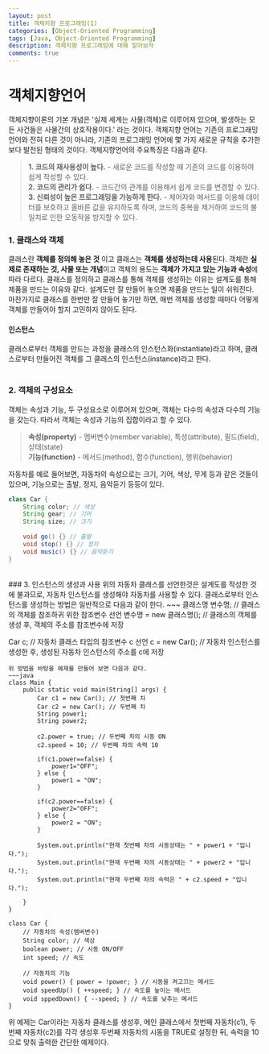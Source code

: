 ```yaml
---
layout: post
title: 객체지향 프로그래밍(1)
categories: [Object-Oriented Programming]
tags: [Java, Object-Oriented Programming]
description: 객체지향 프로그래밍에 대해 알아보자
comments: true
---
```


# **객체지향언어**  
객체지향이론의 기본 개념은 '실제 세계는 사물(객체)로 이루어져 있으며, 발생하는 모든 사건들은 사물간의 상호작용이다.' 라는 것이다. 객체지향 언어는 기존의 프로그래밍 언어와 전혀 다른 것이 아니라, 기존의 프로그래밍 언어에 몇 가지 새로운 규칙을 추가한 보다 발전된 형태의 것이다. 객체지향언어의 주요특징은 다음과 같다.  
> **1. 코드의 재사용성이 높다.** - 새로운 코드를 작성할 때 기존의 코드를 이용하여 쉽게 작성할 수 있다.  
> **2. 코드의 관리가 쉽다.** - 코드간의 관계를 이용해서 쉽게 코드를 변경할 수 있다.  
> **3. 신뢰성이 높은 프로그래밍을 가능하게 한다.** - 제어자와 메서드를 이용해 데이터를 보호하고 올바른 값을 유지하도록 하며, 코드의 중복을 제거하여 코드의 불일치로 인한 오동작을 방지할 수 있다.  
  
### 1. 클래스와 객체  
클래스란 **객체를 정의해 놓은 것** 이고 클래스는 **객체를 생성하는데 사용**된다. 객체란 **실제로 존재하는 것, 사물 또는 개념**이고 객체의 용도는 **객체가 가지고 있는 기능과 속성**에 따라 다르다. 클래스를 정의하고 클래스를 통해 객체를 생성하는 이유는 설계도를 통해 제품을 만드는 이유와 같다. 설계도만 잘 만들어 놓으면 제품을 만드는 일이 쉬워진다. 마찬가지로 클래스를 한번만 잘 만들어 놓기만 하면, 매번 객체를 생성할 때마다 어떻게 객체를 만들어야 할지 고민하지 않아도 된다.  
#### **인스턴스**  
클래스로부터 객체를 만드는 과정을 클래스의 인스턴스화(instantiate)라고 하며, 클래스로부터 만들어진 객체를 그 클래스의 인스턴스(instance)라고 한다.  
<br>  
### 2. 객체의 구성요소  
객체는 속성과 기능, 두 구성요소로 이루어져 있으며, 객체는 다수의 속성과 다수의 기능을 갖는다. 따라서 객체는 속성과 기능의 집합이라고 할 수 있다.  
> **속성(property)** - 멤버변수(member variable), 특성(attribute), 필드(field), 상태(state)  
> **기능(function)** - 메서드(method), 함수(function), 행위(behavior)  

자동차를 예로 들어보면, 자동차의 속성으로는 크기, 기어, 색상, 무게 등과 같은 것들이 있으며, 기능으로는 출발, 정지, 음악듣기 등등이 있다.  
~~~java
class Car {
	String color; // 색상
	String gear; // 기어
	String size; // 크기
	
	void go() {} // 출발
	void stop() {} // 정지
	void music() {} // 음악듣기
}
~~~  
<br>  
### 3. 인스턴스의 생성과 사용  
위의 자동차 클래스를 선언한것은 설계도를 작성한 것에 불과므로, 자동차 인스턴스를 생성해야 자동차를 사용할 수 있다. 클래스로부터 인스턴스를 생성하는 방법은 일반적으로 다음과 같이 한다.  
~~~
클래스명 변수명; // 클래스의 객체를 참조하귀 위한 참조변수 선언
변수명 = new 클래스명(); // 클래스의 객체를 생성 후, 객체의 주소를 참조변수에 저장

Car c; // 자동차 클래스 타입의 참조변수 c 선언
c = new Car(); // 자동차 인스턴스를 생성한 후, 생성된 자동차 인스턴스의 주소를 c에 저장
~~~  
위 방법을 바탕을 예제를 만들어 보면 다음과 같다.  
~~~java
class Main {
	public static void main(String[] args) {
		Car c1 = new Car(); // 첫번째 차
		Car c2 = new Car(); // 두번째 차
		String power1;
		String power2;
		
		c2.power = true; // 두번째 차의 시동 ON
		c2.speed = 10; // 두번째 차의 속력 10
		
		if(c1.power==false) {
			power1="OFF";
		} else {
			power1 = "ON";
		}
		
		if(c2.power==false) {
			power2="OFF";
		} else {
			power2 = "ON";
		}
		
		System.out.println("현재 첫번째 차의 시동상태는 " + power1 + "입니다.");
		System.out.println("현재 두번째 차의 시동상태는 " + power2 + "입니다.");
		System.out.println("현재 두번째 차의 속력은 " + c2.speed + "입니다.");
		
	}
}

class Car {
	// 자동차의 속성(멤버변수)
	String color; // 색상
	boolean power; // 시동 ON/OFF
	int speed; // 속도

	// 자동차의 기능
	void power() { power = !power; } // 시동을 켜고끄는 메서드
	void speedUp() { ++speed; } // 속도를 높이는 메서드
	void sppedDown() { --speed; } // 속도를 낮추는 메서드
}
~~~  
위 예제는 Car이라는 자동차 클래스를 생성후, 메인 클래스에서 첫번째 자동차(c1), 두번째 자동차(c2)를 각각 생성후 두번째 자동차의 시동을 TRUE로 설정한 뒤, 속력을 10으로 맞춰 출력한 간단한 예제이다.

